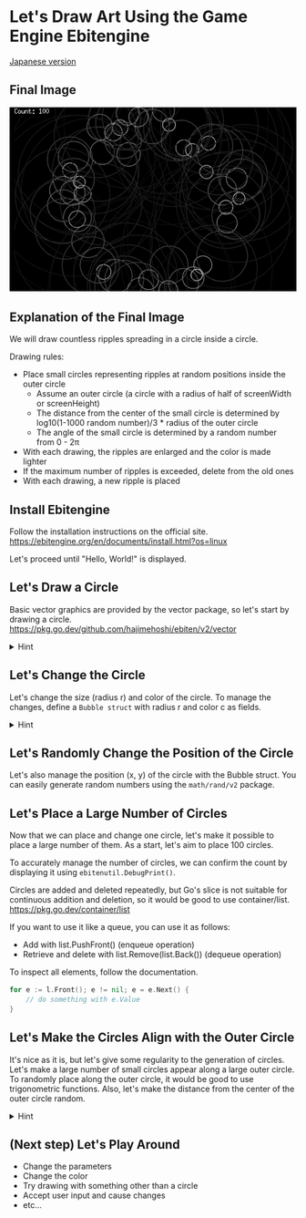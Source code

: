 # Let's Draw Art Using the Game Engine Ebitengine

[Japanese version](INSTRUCTION_ja.md)

## Final Image

![bubbles](images/goal.png)

## Explanation of the Final Image

We will draw countless ripples spreading in a circle inside a circle.

Drawing rules:

- Place small circles representing ripples at random positions inside the outer circle
  - Assume an outer circle (a circle with a radius of half of screenWidth or screenHeight)
  - The distance from the center of the small circle is determined by log10(1-1000 random number)/3 * radius of the outer circle
  - The angle of the small circle is determined by a random number from 0 - 2π
- With each drawing, the ripples are enlarged and the color is made lighter
- If the maximum number of ripples is exceeded, delete from the old ones
- With each drawing, a new ripple is placed

## Install Ebitengine

Follow the installation instructions on the official site.
https://ebitengine.org/en/documents/install.html?os=linux

Let's proceed until "Hello, World!" is displayed.

## Let's Draw a Circle

Basic vector graphics are provided by the vector package, so let's start by drawing a circle.
https://pkg.go.dev/github.com/hajimehoshi/ebiten/v2/vector

<details>
  <summary>Hint</summary>

You can draw a circle using the `Draw` function with `vector.StrokeCircle`.
</details>

## Let's Change the Circle

Let's change the size (radius r) and color of the circle.
To manage the changes, define a `Bubble struct` with radius r and color c as fields.

<details>
  <summary>Hint</summary>

```go
var (
	Magnification    float32 = 1.03 
	ColorAttenuation float32 = 0.98
)

type Bubble struct {
	R float32
	C uint8 // Gray scale color
}
```

To change the values, modify them in the Update function.

Also, the speed of change depends on the TPS (tick per second) of ebitengine, so adjust it as needed with ebiten.SetTPS(n).

</details>

## Let's Randomly Change the Position of the Circle

Let's also manage the position (x, y) of the circle with the Bubble struct.
You can easily generate random numbers using the `math/rand/v2` package.

## Let's Place a Large Number of Circles

Now that we can place and change one circle, let's make it possible to place a large number of them.
As a start, let's aim to place 100 circles.

To accurately manage the number of circles, we can confirm the count by displaying it using `ebitenutil.DebugPrint()`.

Circles are added and deleted repeatedly, but Go's slice is not suitable for continuous addition and deletion, so it would be good to use container/list.
https://pkg.go.dev/container/list

If you want to use it like a queue, you can use it as follows:

- Add with list.PushFront() (enqueue operation)
- Retrieve and delete with list.Remove(list.Back()) (dequeue operation)

To inspect all elements, follow the documentation.

```go
for e := l.Front(); e != nil; e = e.Next() {
	// do something with e.Value
}
```

## Let's Make the Circles Align with the Outer Circle

It's nice as it is, but let's give some regularity to the generation of circles.
Let's make a large number of small circles appear along a large outer circle.
To randomly place along the outer circle, it would be good to use trigonometric functions.
Also, let's make the distance from the center of the outer circle random.

<details>
  <summary>Hint</summary>

To determine the distance d from the center of the outer circle with radius R randomly.

```go
d := rand.Float32() * R
```

To place along a circle using trigonometric functions, it is good to decide the angle theta (0-2π) randomly, so

```go
theta := rand.Float32() * math.Pi * 2
```

The image is to place a point at (0, d) and rotate it by angle theta.
The rotation operation can be performed with the following calculation when the origin is (0,0).

```
x2 = x * cos(θ) - y * sin(θ)
y2 = x * sin(θ) + y * cos(θ)
```

</details>

## (Next step) Let's Play Around

- Change the parameters
- Change the color
- Try drawing with something other than a circle
- Accept user input and cause changes
- etc...
